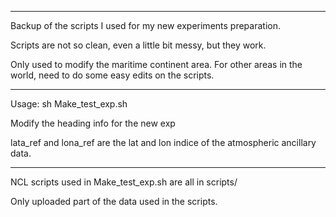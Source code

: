 *****************************************************************
Backup of the scripts I used for my new experiments preparation.

Scripts are not so clean, even a little bit messy, but they work.

Only used to modify the maritime continent area. For other areas in the world, need to do some easy edits on the scripts.


*****************************************************************
Usage: sh Make_test_exp.sh

Modify the heading info for the new exp

lata_ref and lona_ref are the lat and lon indice of the atmospheric ancillary data.


*****************************************************************
NCL scripts used in Make_test_exp.sh are all in scripts/

Only uploaded part of the data used in the scripts. 
